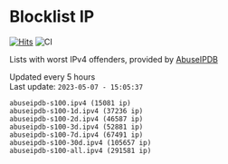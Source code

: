 # Blocklist IP

[![Hits](https://hits.seeyoufarm.com/api/count/incr/badge.svg?url=https%3A%2F%2Fgithub.com%2Fborestad%2Fblocklist-ip%2F&count_bg=%2379C83D&title_bg=%23555555&icon=&icon_color=%23E7E7E7&title=hits&edge_flat=false)](https://hits.seeyoufarm.com)  ![CI](https://img.shields.io/github/workflow/status/borestad/blocklist-ip/CI?style=flat-square)

Lists with worst IPv4 offenders, provided by [AbuseIPDB](https://www.abuseipdb.com/)

<!-- FOOTER-PLACEHOLDER -->
Updated every 5 hours<br>
Last update: `2023-05-07 - 15:05:37`
```
abuseipdb-s100.ipv4 (15081 ip)
abuseipdb-s100-1d.ipv4 (37236 ip)
abuseipdb-s100-2d.ipv4 (46587 ip)
abuseipdb-s100-3d.ipv4 (52881 ip)
abuseipdb-s100-7d.ipv4 (67491 ip)
abuseipdb-s100-30d.ipv4 (105657 ip)
abuseipdb-s100-all.ipv4 (291581 ip)
```
